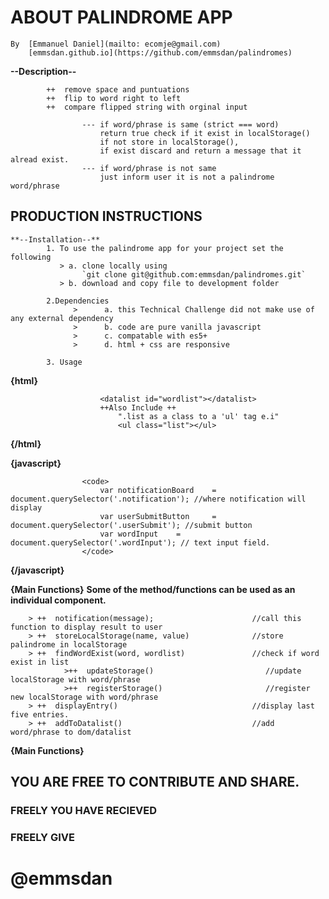 # ABOUT PALINDROME APP
    By  [Emmanuel Daniel](mailto: ecomje@gmail.com)
        [emmsdan.github.io](https://github.com/emmsdan/palindromes)
        
   **--Description--**
   
            ++  remove space and puntuations
            ++  flip to word right to left
            ++  compare flipped string with orginal input
```
                --- if word/phrase is same (strict === word) 
                    return true check if it exist in localStorage()
                    if not store in localStorage(),
                    if exist discard and return a message that it alread exist.
                --- if word/phrase is not same
                    just inform user it is not a palindrome word/phrase
```

## PRODUCTION INSTRUCTIONS

    **--Installation--**
            1. To use the palindrome app for your project set the following
               > a. clone locally using
                    `git clone git@github.com:emmsdan/palindromes.git`
               > b. download and copy file to development folder
            
            2.Dependencies
                  >      a. this Technical Challenge did not make use of any external dependency
                  >      b. code are pure vanilla javascript
                  >      c. compatable with es5+
                  >      d. html + css are responsive

            3. Usage

  **{html}**

                        <datalist id="wordlist"></datalist>
                        ++Also Include ++
                            ".list as a class to a 'ul' tag e.i"
                            <ul class="list"></ul>
  **{/html}**

  **{javascript}**

                    <code>
                        var notificationBoard    =   document.querySelector('.notification'); //where notification will display
                        var userSubmitButton     =   document.querySelector('.userSubmit'); //submit button
                        var wordInput    =   document.querySelector('.wordInput'); // text input field.
                    </code>
**{/javascript}**

**{Main Functions}**
                        __Some of the method/functions can be used as an individual component.__

        > ++  notification(message);                      //call this function to display result to user
        > ++  storeLocalStorage(name, value)              //store palindrome in localStorage
        > ++  findWordExist(word, wordlist)               //check if word exist in list
                >++  updateStorage()                         //update localStorage with word/phrase
                >++  registerStorage()                       //register new localStorage with word/phrase
        > ++  displayEntry()                              //display last five entries.
        > ++  addToDatalist()                             //add word/phrase to dom/datalist

**{Main Functions}**
## YOU ARE FREE TO CONTRIBUTE AND SHARE.
### FREELY YOU HAVE RECIEVED
### FREELY GIVE
# @emmsdan
